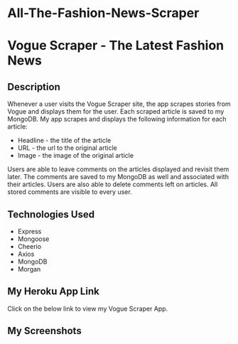 # All-The-Fashion-News-Scraper
# Vogue Scraper - The Latest Fashion News

## Description
Whenever a user visits the Vogue Scraper site, the app scrapes stories from Vogue and displays them for the user. Each scraped article is saved to my MongoDB. My app scrapes and displays the following information for each article:


* Headline - the title of the article
* URL - the url to the original article
* Image - the image of the original article


Users are able to leave comments on the articles displayed and revisit them later. The comments are saved to my MongoDB as well and associated with their articles. Users are also able to delete comments left on articles. All stored comments are visible to every user.


## Technologies Used
* Express
* Mongoose
* Cheerio
* Axios
* MongoDB
* Morgan


## My Heroku App Link
Click on the below link to view my Vogue Scraper App.


## My Screenshots